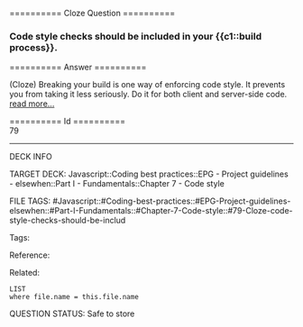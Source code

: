 ========== Cloze Question ==========

###  Code style checks should be included in your {{c1::build process}}.  

========== Answer ==========  

(Cloze) Breaking your build is one way of enforcing code style. It prevents you from taking it less seriously. Do it for both client and server-side code. [read more...](https://www.robinwieruch.de/react-eslint-webpack-babel/)

========== Id ==========  
79

---

DECK INFO

TARGET DECK: Javascript::Coding best practices::EPG - Project guidelines - elsewhen::Part I - Fundamentals::Chapter 7 - Code style

FILE TAGS: #Javascript::#Coding-best-practices::#EPG-Project-guidelines-elsewhen::#Part-I-Fundamentals::#Chapter-7-Code-style::#79-Cloze-code-style-checks-should-be-includ

Tags:

Reference:

Related:

```dataview
LIST
where file.name = this.file.name
```

QUESTION STATUS: Safe to store
